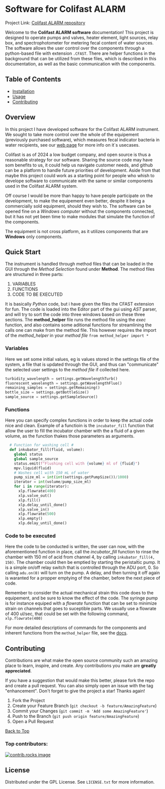 # Software for Colifast ALARM

Project Link: [Colifast ALARM repository](https://github.com/Stianein/Colifast_ALARM)

Welcome to the **Colifast ALARM software** documentation! This project is designed to operate pumps and valves, heater element, light sources, relay box, and spectrophotometer for metering fecal content of water sources. The software allows the user control over the components through a python-based file with extension ``.CFAST``. There are helper functions in the background that can be utilized from these files, which is described in this documentation, as well as the basic communication with the components.

## Table of Contents
- [Installation](installation.md)
- [Usage](usage.md)
- [Contributing](#contributing)

## Overview

In this project I have developed software for the Colifast ALARM instrument. We sought to take more control over the whole of the equipement (previously purchased software), which measures fecal indicator bacteria in water recipients, see our [web page](https://www.colifast.no) for more info on it´s usecases.

Colifast is as of 2024 a low budget company, and open source is thus a reasonable strategy for our software. Sharing the source code may have som benefits to us, it could help us navigate customer needs, and github can be a platform to handle future priorities of development. Aside from that maybe this project could work as a starting point for people who whish to develope software to communicate with the same or similar components used in the Colifast ALARM system. 

Off course I would be more than happy to have people participate on the development, to make the equipement even better, despite it being a commercially sold equipment, should they wish to. The software can be opened fine on a *Windows computer* without the components connected, but it has not yet been time to make modules that simulate the function of the components. 

The equipment is not cross platform, as it utilizes components that are **Windows** only components. 


## Quick Start
The instrument is handled through method files that can be loaded in the GUI through the *Method Selection* found under **Method**. The method files are structured in three parts:

1. VARIABLES
2. FUNCTIONS
3. CODE TO BE EXECUTED

It is basically *Python* code, but i have given the files the CFAST extension for fun. The code is loaded into the Editor part of the gui using *AST* parser, and will try to sort the code into three windows based on these three sections. The **method_helper** file runs the method file using the *exec* function, and also contains some aditional functions for streamlining the calls one can make from the method file. This however requires the import of the *method_helper* in your *method file* `from method_helper import *`

### Variables

Here we set some initial values, eg is values stored in the settings file of the system, a file that is updated through the GUI, and thus can "communicate" the selected user settings to the *method file* if collected here.

```python
turbidity_wavelength = settings.getWavelengthTurb()
fluorescent_wavelength = settings.getWavelengthFluo()
remaining_samples = settings.getRemaining()
bottle_size = settings.getBottleSize()
sample_source = settings.getSampleSource()
```


### Functions

Here you can specify complex functions in order to keep the actual code nice and clean. Example of a functioin is the ``incubator_fill`` function that allow the user to fill the incubator chamber with the a fluid of a given volume, as the function thakes those parameters as arguments. 

```python
  # Function for washing cell #
  def inkubator_fill(fluid, volume):
    global status
    global sample_source
    status.emit(f"Flushing cell with {volume} ml of {fluid}")
    mpv.liquid(fluid)
    # Washes cell with 150 mL of water
    pump_size_ml = int(int(settings.getPumpSize())/1000)
    iterator = int(volume/pump_size_ml)
    for i in range(iterator):
      xlp.flowrate(400)
      xlp.valve_out()
      xlp.fill()
      xlp.delay_until_done()
      xlp.valve_in()
      xlp.flowrate(500)
      xlp.empty()
      xlp.delay_until_done()
  ```

### Code to be executed

Here the code to be conducted is written, the user can now, with the aforementioned function in place, call the *incubator_fill* function to rinse the chamber with 150 ml of acid from channel 4, by calling ``inkubator_fill(4, 150)``. The chamber could then be emptied by starting the peristaltic pump. It is a simple on/off relay switch that is controlled through the ADU port, 0. So calling ``adu.on(0)`` will turn on the pump. A delay, and then turning it off again is waranted for a propper emptying of the chamber, before the next piece of code. 

Remember to consider the actual mechanical strain this code does to the equipement, and be sure to know the effect of the code. The syringe pump is for instance equiped with a *flowrate* function that can be set to minimize strain on channels that goes to suceptible parts. We usually use a flowrate of 400 ul/sec, that could be set with the following command, ``xlp.flowrate(400)``

For more detailed descriptions of commands for the components and inherent functions from the ``method_helper`` file, see the [docs]().

## Contributing

Contributions are what make the open source community such an amazing place to learn, inspire, and create. Any contributions you make are **greatly appreciated**.

If you have a suggestion that would make this better, please fork the repo and create a pull request. You can also simply open an issue with the tag "enhancement".
Don't forget to give the project a star! Thanks again!

1. Fork the Project
2. Create your Feature Branch (`git checkout -b feature/AmazingFeature`)
3. Commit your Changes (`git commit -m 'Add some AmazingFeature'`)
4. Push to the Branch (`git push origin feature/AmazingFeature`)
5. Open a Pull Request

[Back to Top](#software-for-colifast-alarm)

### Top contributors:

<a href="https://github.com/Stianein/Colifast_ALARM/graphs/contributors">
  <img src="https://contrib.rocks/image?repo=Stianein/Colifast_ALARM" alt="contrib.rocks image" />
</a>

## License

Distributed under the GPL License. See `LICENSE.txt` for more information.

